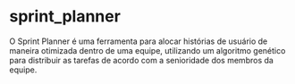 # sprint_planner
O Sprint Planner é uma ferramenta para alocar histórias de usuário de maneira otimizada dentro de uma equipe, utilizando um algoritmo genético para distribuir as tarefas de acordo com a senioridade dos membros da equipe.
